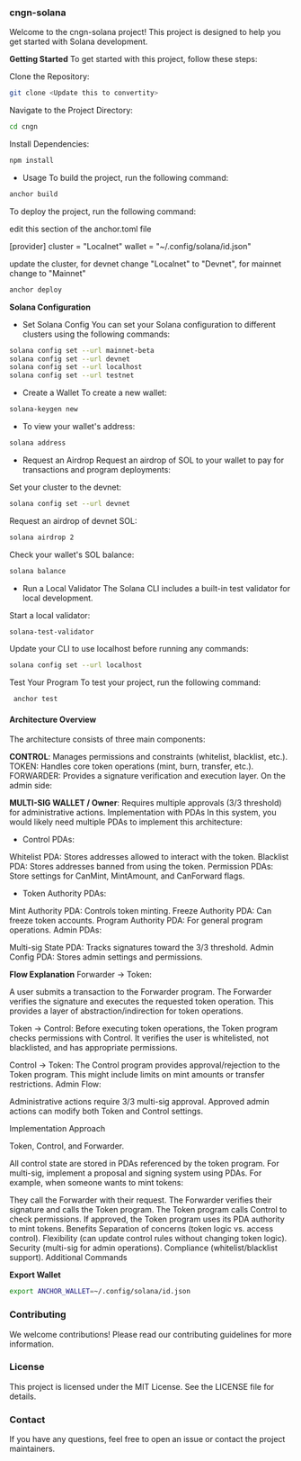 ### cngn-solana
Welcome to the cngn-solana project! This project is designed to help you get started with Solana development.

**Getting Started**
To get started with this project, follow these steps:

Clone the Repository:

```sh
git clone <Update this to convertity>
```
Navigate to the Project Directory:

```sh
cd cngn
```
Install Dependencies:

```sh
npm install
```
- Usage
To build the project, run the following command:

```sh
anchor build
```

To deploy the project, run the following command:

edit this section of the anchor.toml file

[provider]
cluster = "Localnet"
wallet = "~/.config/solana/id.json"

update the cluster, for devnet change "Localnet" to "Devnet", for mainnet change to "Mainnet"

```sh
anchor deploy
```


**Solana Configuration**
- Set Solana Config
You can set your Solana configuration to different clusters using the following commands:

```sh
solana config set --url mainnet-beta
solana config set --url devnet
solana config set --url localhost
solana config set --url testnet
```
- Create a Wallet
To create a new wallet:

```sh
solana-keygen new
```
- To view your wallet's address:

```sh
solana address
```
- Request an Airdrop
Request an airdrop of SOL to your wallet to pay for transactions and program deployments:

Set your cluster to the devnet:
```sh
solana config set --url devnet
```
Request an airdrop of devnet SOL:

```sh
solana airdrop 2
```
Check your wallet's SOL balance:

```sh
solana balance
```
- Run a Local Validator
The Solana CLI includes a built-in test validator for local development.

Start a local validator:

```sh
solana-test-validator
```
Update your CLI to use localhost before running any commands:

```sh
solana config set --url localhost
```
Test Your Program
To test your project, run the following command:

```sh
 anchor test
 ```

#### Architecture Overview
The architecture consists of three main components:

**CONTROL**: Manages permissions and constraints (whitelist, blacklist, etc.).
TOKEN: Handles core token operations (mint, burn, transfer, etc.).
FORWARDER: Provides a signature verification and execution layer.
On the admin side:

**MULTI-SIG WALLET / Owner**: Requires multiple approvals (3/3 threshold) for administrative actions.
Implementation with PDAs
In this system, you would likely need multiple PDAs to implement this architecture:

- Control PDAs:

Whitelist PDA: Stores addresses allowed to interact with the token.
Blacklist PDA: Stores addresses banned from using the token.
Permission PDAs: Store settings for CanMint, MintAmount, and CanForward flags.

- Token Authority PDAs:

Mint Authority PDA: Controls token minting.
Freeze Authority PDA: Can freeze token accounts.
Program Authority PDA: For general program operations.
Admin PDAs:

Multi-sig State PDA: Tracks signatures toward the 3/3 threshold.
Admin Config PDA: Stores admin settings and permissions.

**Flow Explanation**
Forwarder -> Token:

A user submits a transaction to the Forwarder program.
The Forwarder verifies the signature and executes the requested token operation.
This provides a layer of abstraction/indirection for token operations.

Token -> Control:
Before executing token operations, the Token program checks permissions with Control.
It verifies the user is whitelisted, not blacklisted, and has appropriate permissions.

Control -> Token:
The Control program provides approval/rejection to the Token program.
This might include limits on mint amounts or transfer restrictions.
Admin Flow:

Administrative actions require 3/3 multi-sig approval.
Approved admin actions can modify both Token and Control settings.

Implementation Approach

Token, Control, and Forwarder.

All control state are stored in PDAs referenced by the token program.
For multi-sig, implement a proposal and signing system using PDAs.
For example, when someone wants to mint tokens:

They call the Forwarder with their request.
The Forwarder verifies their signature and calls the Token program.
The Token program calls Control to check permissions.
If approved, the Token program uses its PDA authority to mint tokens.
Benefits
Separation of concerns (token logic vs. access control).
Flexibility (can update control rules without changing token logic).
Security (multi-sig for admin operations).
Compliance (whitelist/blacklist support).
Additional Commands

**Export Wallet**
```sh
export ANCHOR_WALLET=~/.config/solana/id.json
```

### Contributing
We welcome contributions! Please read our contributing guidelines for more information.

### License
This project is licensed under the MIT License. See the LICENSE file for details.

### Contact
If you have any questions, feel free to open an issue or contact the project maintainers.



